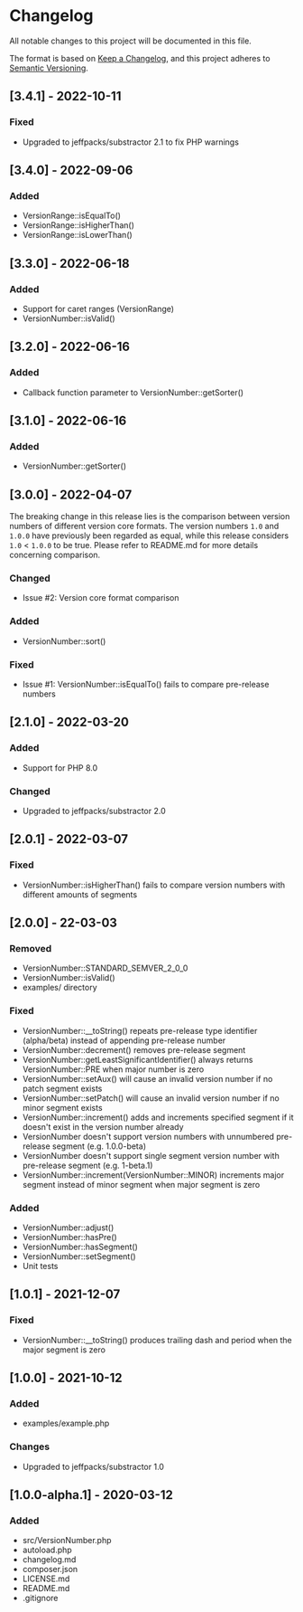 # Changelog
All notable changes to this project will be documented in this file.

The format is based on [Keep a Changelog](https://keepachangelog.com/en/1.0.0/),
and this project adheres to [Semantic Versioning](https://semver.org/spec/v2.0.0.html).

## [3.4.1] - 2022-10-11

### Fixed
- Upgraded to jeffpacks/substractor 2.1 to fix PHP warnings

## [3.4.0] - 2022-09-06

### Added
- VersionRange::isEqualTo()
- VersionRange::isHigherThan()
- VersionRange::isLowerThan()

## [3.3.0] - 2022-06-18

### Added
- Support for caret ranges (VersionRange)
- VersionNumber::isValid()

## [3.2.0] - 2022-06-16

### Added
- Callback function parameter to VersionNumber::getSorter()

## [3.1.0] - 2022-06-16

### Added
- VersionNumber::getSorter()

## [3.0.0] - 2022-04-07
The breaking change in this release lies is the comparison between version numbers of different version core formats. The version numbers `1.0` and `1.0.0` have previously been regarded as equal, while this release considers `1.0` < `1.0.0` to be true. Please refer to README.md for more details concerning comparison.

### Changed
- Issue #2: Version core format comparison

### Added
- VersionNumber::sort()

### Fixed
- Issue #1: VersionNumber::isEqualTo() fails to compare pre-release numbers

## [2.1.0] - 2022-03-20

### Added
- Support for PHP 8.0

### Changed
- Upgraded to jeffpacks/substractor 2.0

## [2.0.1] - 2022-03-07

### Fixed
- VersionNumber::isHigherThan() fails to compare version numbers with different amounts of segments

## [2.0.0] - 22-03-03

### Removed
- VersionNumber::STANDARD_SEMVER_2_0_0
- VersionNumber::isValid()
- examples/ directory

### Fixed
- VersionNumber::__toString() repeats pre-release type identifier (alpha/beta) instead of appending pre-release number
- VersionNumber::decrement() removes pre-release segment
- VersionNumber::getLeastSignificantIdentifier() always returns VersionNumber::PRE when major number is zero
- VersionNumber::setAux() will cause an invalid version number if no patch segment exists
- VersionNumber::setPatch() will cause an invalid version number if no minor segment exists
- VersionNumber::increment() adds and increments specified segment if it doesn't exist in the version number already
- VersionNumber doesn't support version numbers with unnumbered pre-release segment (e.g. 1.0.0-beta)
- VersionNumber doesn't support single segment version number with pre-release segment (e.g. 1-beta.1)
- VersionNumber::increment(VersionNumber::MINOR) increments major segment instead of minor segment when major segment is zero

### Added
- VersionNumber::adjust()
- VersionNumber::hasPre()
- VersionNumber::hasSegment()
- VersionNumber::setSegment()
- Unit tests

## [1.0.1] - 2021-12-07

### Fixed
- VersionNumber::__toString() produces trailing dash and period when the major segment is zero

## [1.0.0] - 2021-10-12

### Added
- examples/example.php

### Changes
- Upgraded to jeffpacks/substractor 1.0

## [1.0.0-alpha.1] - 2020-03-12

### Added
- src/VersionNumber.php
- autoload.php
- changelog.md
- composer.json
- LICENSE.md
- README.md
- .gitignore